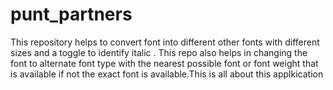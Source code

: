 # punt_partners
This repository helps to convert font into different other fonts with different sizes and a toggle to identify italic . This repo also helps in changing the font to alternate font type with the nearest possible font or font weight that is available if not the exact font is available.This is all about this applkication
